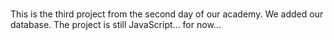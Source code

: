 ###

#

#

#

#

#

###

This is the third project from the second day of our academy. We added our database. The project is still JavaScript... for now...
